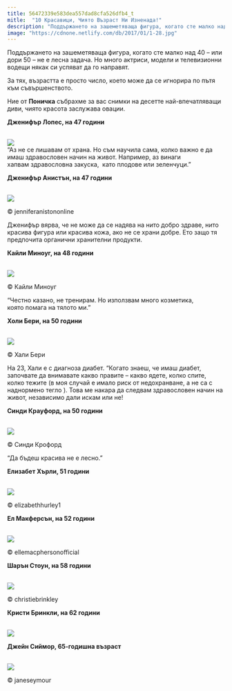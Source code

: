 ```yaml
---
title: 56472339e583dea557dad8cfa526dfb4_t
mitle:  "10 Красавици, Чиято Възраст Ни Изненада!"
description: "Поддържането на зашеметяваща фигура, когато сте малко над 40 - или дори 50 - не е лесна задача. Но много актриси, модели и телевизионни водещи някак си успяват да го нап�"
image: "https://cdnone.netlify.com/db/2017/01/1-28.jpg"
---
```


 <p>Поддържането на зашеметяваща фигура, когато сте малко над 40 – или дори 50 – не е лесна задача. Но много актриси, модели и телевизионни водещи някак си успяват да го направят.</p>      <p>За тях, възрастта е просто число, което може да се игнорира по пътя към съвършенството.</p> <p>Ние от <strong>Поничка</strong> събрахме за вас снимки на десетте най-впечатляващи диви, чиято красота заслужава овации.</p> <p><strong>Дженифър Лопес, на 47 години</strong></p>      <p> <br/><img src="https://cdnone.netlify.com/db/2017/01/1-28.jpg"/><br/> “Аз не се лишавам от храна. Но съм научила сама, колко важно е да имаш здравословен начин на живот. Например, аз винаги хапвам здравословна закуска,  като плодове или зеленчуци.”</p>  <p><strong>Дженифър Анистън, на 47 години</strong></p>  <br/><img src="https://cdnone.netlify.com/db/2017/01/2-26.jpg"/><br/><p>© jenniferanistononline</p> <p>Дженифър вярва, че не може да се надява на нито добро здраве, нито красива фигура или красива кожа, ако не се храни добре. Ето защо тя предпочита органични хранителни продукти.</p>       <p><strong>Кайли Миноуг, на 48 години</strong></p>  <br/><img src="https://cdnone.netlify.com/db/2017/01/3-26.jpg"/><br/><p>© Кайли Миноуг</p> <p>“Честно казано, не тренирам. Но използвам много козметика, която помага на тялото ми.”</p>  <p><strong>Холи Бери, на 50 години</strong></p>  <br/><img src="https://cdnone.netlify.com/db/2017/01/4-25.jpg"/><br/><p>© Хали Бери</p> <p>На 23, Хали е с диагноза диабет. “Когато знаеш, че имаш диабет, започвате да внимавате какво правите – какво ядете, колко спите, колко тежите (в моя случай е имало риск от недохранване, а не са с наднормено тегло ). Това ме накара да следвам здравословен начин на живот, независимо дали искам или не!</p>       <p><strong>Синди Крауфорд, на 50 години</strong></p>  <br/><img src="https://cdnone.netlify.com/db/2017/01/5-25.jpg"/><br/><p>© Синди Крофорд</p> <p>“Да бъдеш красива не е лесно.”</p>  <p><strong>Елизабет Хърли, 51 години</strong></p>       <br/><img src="https://cdnone.netlify.com/db/2017/01/6-24.jpg"/><br/><p>© elizabethhurley1</p> <p><strong>Ел Макферсън, на 52 години</strong></p>  <br/><img src="https://cdnone.netlify.com/db/2017/01/7-24.jpg"/><br/><p>© ellemacphersonofficial</p>  <p><strong>Шарън Стоун, на 58 години</strong></p>  <br/><img src="https://cdnone.netlify.com/db/2017/01/8-22.jpg"/><br/><p>© christiebrinkley</p> <p><strong>Кристи Бринкли, на 62 години</strong></p> <p> <br/><img src="https://cdnone.netlify.com/db/2017/01/9-20.jpg"/><br/></p>   <p><strong>Джейн Сиймор, 65-годишна възраст</strong></p>  <br/><img src="https://cdnone.netlify.com/db/2017/01/10-21.jpg"/><br/><p>© janeseymour</p>       